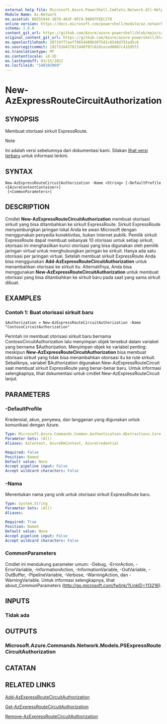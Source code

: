 ```yaml
---
external help file: Microsoft.Azure.PowerShell.Cmdlets.Network.dll-Help.xml
Module Name: Az.Network
ms.assetid: B6E55944-1B78-463F-9FC9-98097FEEC278
online version: https://docs.microsoft.com/powershell/module/az.network/new-azexpressroutecircuitauthorization
schema: 2.0.0
content_git_url: https://github.com/Azure/azure-powershell/blob/main/src/Network/Network/help/New-AzExpressRouteCircuitAuthorization.md
original_content_git_url: https://github.com/Azure/azure-powershell/blob/main/src/Network/Network/help/New-AzExpressRouteCircuitAuthorization.md
ms.openlocfilehash: 20719ff7aaf79654489b3075d1c0548d755ad5c6
ms.sourcegitcommit: 1927316437817d48f97c62dceced0067c41b95f2
ms.translationtype: MT
ms.contentlocale: id-ID
ms.lasthandoff: 03/15/2022
ms.locfileid: "140102969"
---
```

# New-AzExpressRouteCircuitAuthorization

## SYNOPSIS
Membuat otorisasi sirkuit ExpressRoute.

> [!NOTE]
>Ini adalah versi sebelumnya dari dokumentasi kami. Silakan [lihat versi terbaru](/powershell/module/az.network/new-azexpressroutecircuitauthorization) untuk informasi terkini.

## SYNTAX

```
New-AzExpressRouteCircuitAuthorization -Name <String> [-DefaultProfile <IAzureContextContainer>]
 [<CommonParameters>]
```

## DESCRIPTION
Cmdlet **New-AzExpressRouteCircuitAuthorization** membuat otorisasi sirkuit yang bisa ditambahkan ke sirkuit ExpressRoute. Sirkuit ExpressRoute menyambungkan jaringan lokal Anda ke awan Microsoft dengan menggunakan penyedia konektivitas, bukan Internet publik. Pemilik sirkuit ExpressRoute dapat membuat sebanyak 10 otorisasi untuk setiap sirkuit; otorisasi ini menghasilkan kunci otorisasi yang bisa digunakan oleh pemilik jaringan virtual untuk menghubungkan jaringan ke sirkuit. Hanya ada satu otorisasi per jaringan virtual.
Setelah membuat sirkuit ExpressRoute Anda bisa menggunakan **Add-AzExpressRouteCircuitAuthorization** untuk menambahkan otorisasi ke sirkuit itu.
Alternatifnya, Anda bisa menggunakan **New-AzExpressRouteCircuitAuthorization** untuk membuat otorisasi yang bisa ditambahkan ke sirkuit baru pada saat yang sama sirkuit dibuat.

## EXAMPLES

### Contoh 1: Buat otorisasi sirkuit baru
```
$Authorization = New-AzExpressRouteCircuitAuthorization -Name "ContosoCircuitAuthorization"
```

Perintah ini membuat otorisasi sirkuit baru bernama ContosoCircuitAuthorization lalu menyimpan objek tersebut dalam variabel yang bernama $Authorization. Menyimpan objek ke variabel penting: meskipun **New-AzExpressRouteCircuitAuthorization** bisa membuat otorisasi sirkuit yang tidak bisa menambahkan otorisasi itu ke rute sirkuit. Sebaliknya, variabel $Authorization digunakan New-AzExpressRouteCircuit saat membuat sirkuit ExpressRoute yang benar-benar baru.
Untuk informasi selengkapnya, lihat dokumentasi untuk cmdlet New-AzExpressRouteCircuit lanjut.

## PARAMETERS

### -DefaultProfile
Kredensial, akun, penyewa, dan langganan yang digunakan untuk komunikasi dengan Azure.

```yaml
Type: Microsoft.Azure.Commands.Common.Authentication.Abstractions.Core.IAzureContextContainer
Parameter Sets: (All)
Aliases: AzContext, AzureRmContext, AzureCredential

Required: False
Position: Named
Default value: None
Accept pipeline input: False
Accept wildcard characters: False
```

### -Nama
Menentukan nama yang unik untuk otorisasi sirkuit ExpressRoute baru.

```yaml
Type: System.String
Parameter Sets: (All)
Aliases:

Required: True
Position: Named
Default value: None
Accept pipeline input: False
Accept wildcard characters: False
```

### CommonParameters
Cmdlet ini mendukung parameter umum: -Debug, -ErrorAction, -ErrorVariable, -InformationAction, -InformationVariable, -OutVariable, -OutBuffer, -PipelineVariable, -Verbose, -WarningAction, dan -WarningVariable. Untuk informasi selengkapnya, lihat about_CommonParameters (http://go.microsoft.com/fwlink/?LinkID=113216).

## INPUTS

### Tidak ada

## OUTPUTS

### Microsoft.Azure.Commands.Network.Models.PSExpressRouteCircuitAuthorization

## CATATAN

## RELATED LINKS

[Add-AzExpressRouteCircuitAuthorization](./Add-AzExpressRouteCircuitAuthorization.md)

[Get-AzExpressRouteCircuitAuthorization](./Get-AzExpressRouteCircuitAuthorization.md)

[Remove-AzExpressRouteCircuitAuthorization](./Remove-AzExpressRouteCircuitAuthorization.md)

